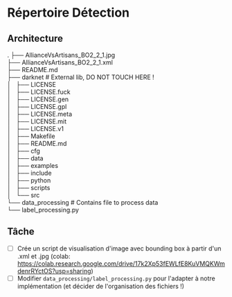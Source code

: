 # Répertoire Détection

## Architecture

.
├── AllianceVsArtisans_BO2_2_1.jpg <br>
├── AllianceVsArtisans_BO2_2_1.xml <br>
├── README.md <br>
├── darknet # External lib, DO NOT TOUCH HERE !<br>
│   ├── LICENSE <br>
│   ├── LICENSE.fuck <br>
│   ├── LICENSE.gen <br>
│   ├── LICENSE.gpl <br>
│   ├── LICENSE.meta <br>
│   ├── LICENSE.mit <br>
│   ├── LICENSE.v1 <br>
│   ├── Makefile <br>
│   ├── README.md <br>
│   ├── cfg <br>
│   ├── data <br>
│   ├── examples <br>
│   ├── include <br>
│   ├── python <br>
│   ├── scripts <br>
│   └── src <br>
└── data_processing # Contains file to process data<br>
    └── label_processing.py <br>

## Tâche

- [ ] Crée un script de visualisation d'image avec bounding box à partir d'un .xml et .jpg (colab: https://colab.research.google.com/drive/17k2Xp53fEWLfE8KuVMQKWmdenrRYctOS?usp=sharing)
- [ ] Modifier `data_processing/label_processing.py` pour l'adapter à notre implémentation (et décider de l'organisation des fichiers !)
